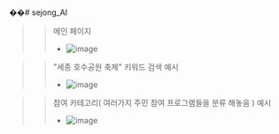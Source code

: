 ��#   s e j o n g _ A I 
 
>> 메인 페이지
>> * ![image](https://github.com/dydtkddl/sejong_AI/assets/114085307/62853539-2b9c-496c-b309-d0b458dc903e)

>> "세종 호수공원 축제" 키워드 검색 예시
>> * ![image](https://github.com/dydtkddl/sejong_AI/assets/114085307/a6814e1d-7e8a-40d6-98a6-46c6bd6d4ee4)

>> 참여 카테고리( 여러가지 주민 참여 프로그램들을 분류 해놓음 ) 예시
>> * ![image](https://github.com/dydtkddl/sejong_AI/assets/114085307/747593b2-8d23-42f5-b65d-017638ec62df)
